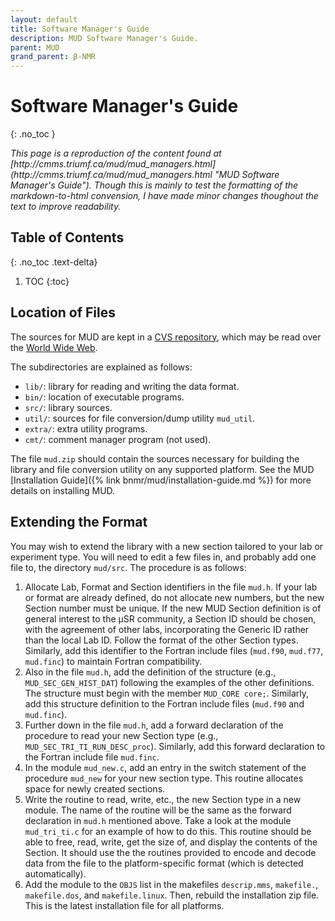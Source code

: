 ```yaml
---
layout: default
title: Software Manager's Guide
description: MUD Software Manager's Guide.
parent: MUD
grand_parent: β-NMR
---
```


# Software Manager's Guide
{: .no_toc }

<i>
This page is a reproduction of the content found at
[http://cmms.triumf.ca/mud/mud_managers.html](http://cmms.triumf.ca/mud/mud_managers.html "MUD Software Manager's Guide").
Though this is mainly to test the formatting of the markdown-to-html convension,
I have made minor changes thoughout the text to improve readability.
</i>

## Table of Contents
{: .no_toc .text-delta}

1. TOC
{:toc}

## Location of Files

The sources for MUD are kept in a [CVS repository],
which may be read over the [World Wide Web].

The subdirectories are explained as follows:

- `lib/`: library for reading and writing the data format.
- `bin/`: location of executable programs.
- `src/`: library sources.
- `util/`: sources for file conversion/dump utility `mud_util`.
- `extra/`: extra utility programs.
- `cmt/`: comment manager program (not used). 

The file `mud.zip` should contain the
sources necessary for building the library and
file conversion utility on any supported platform.
See the MUD
[Installation Guide]({% link bnmr/mud/installation-guide.md %})
for more details on installing MUD.

## Extending the Format

You may wish to extend the library with a
new section tailored to your lab or experiment type.
You will need to edit a few files in, and probably add one file to,
the directory `mud/src`.
The procedure is as follows:

1. Allocate Lab, Format and Section identifiers in the file `mud.h`.
   If your lab or format are already defined, do not allocate new numbers,
   but the new Section number must be unique. If the new MUD Section definition
   is of general interest to the µSR community, a Section ID should be chosen,
   with the agreement of other labs,
   incorporating the Generic ID rather than the local Lab ID.
   Follow the format of the other Section types.
   Similarly, add this identifier to the Fortran include files
   (`mud.f90`, `mud.f77`, `mud.finc`) to maintain Fortran compatibility.
2. Also in the file `mud.h`, add the definition of the structure
   (e.g., `MUD_SEC_GEN_HIST_DAT`)
   following the examples of the other definitions.
   The structure must begin with the member `MUD_CORE core;`.
   Similarly, add this structure definition to the Fortran include files
   (`mud.f90` and `mud.finc`).
3. Further down in the file `mud.h`,
   add a forward declaration of the procedure to read your new Section type
   (e.g., `MUD_SEC_TRI_TI_RUN_DESC_proc`).
   Similarly, add this forward declaration to
   the Fortran include file `mud.finc`.
4. In the module `mud_new.c`, add an entry in the switch statement of the
   procedure `mud_new` for your new section type.
   This routine allocates space for newly created sections.
5. Write the routine to read, write, etc., the new Section type in a new module.
   The name of the routine will be the same as the forward declaration in
   `mud.h` mentioned above.
   Take a look at the module `mud_tri_ti.c` for an example of how to do this.
   This routine should be able to free, read, write, get the size of,
   and display the contents of the Section.
   It should use the the routines provided to encode and decode data from the
   file to the platform-specific format (which is detected automatically).
6. Add the module to the `OBJS` list in the makefiles
   `descrip.mms`, `makefile.`, `makefile.dos`, and `makefile.linux`.
   Then, rebuild the installation zip file.
   This is the latest installation file for all platforms.

[CVS repository]: https://dasdevpc2.triumf.ca/cgi-bin/cvsweb.cgi/mud/?cvsroot=MUSR
[World Wide Web]: https://en.wikipedia.org/wiki/World_Wide_Web
